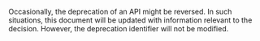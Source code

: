 
Occasionally, the deprecation of an API might be reversed. In such situations,
this document will be updated with information relevant to the decision.
However, the deprecation identifier will not be modified.

